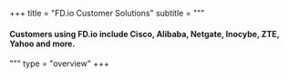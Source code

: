 +++
title = "FD.io Customer Solutions"
subtitle = """
#### Customers using FD.io include Cisco, Alibaba, Netgate, Inocybe, ZTE, Yahoo and more.
 
"""
type = "overview"
+++
